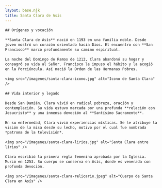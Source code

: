 ```yaml
---
layout: base.njk
title: Santa Clara de Asís
---
```


    ## Orígenes y vocación

    **Santa Clara de Asís** nació en 1193 en una familia noble. Desde joven mostró un corazón orientado hacia Dios. El encuentro con **San Francisco** marcó profundamente su camino espiritual.

    La noche del Domingo de Ramos de 1212, Clara abandonó su hogar y consagró su vida al Señor. Francisco le impuso el hábito y la acogió en la Porciúncula. Así nació la Orden de las Hermanas Pobres.

    <img src="/imagenes/santa-clara-icono.jpg" alt="Icono de Santa Clara" />

    ## Vida interior y legado

    Desde San Damián, Clara vivió en radical pobreza, oración y contemplación. Su vida estuvo marcada por una profunda **relación con Jesucristo** y una inmensa devoción al **Santísimo Sacramento**.

    En su enfermedad, Clara vivió experiencias místicas. Se le atribuye la visión de la misa desde su lecho, motivo por el cual fue nombrada *patrona de la televisión*.

    <img src="/imagenes/santa-clara-lirios.jpg" alt="Santa Clara entre lirios" />

    Clara escribió la primera regla femenina aprobada por la Iglesia. Murió en 1253. Su cuerpo se conserva en Asís, donde es venerada con profunda devoción.

    <img src="/imagenes/santa-clara-relicario.jpeg" alt="Cuerpo de Santa Clara en Asís" />
